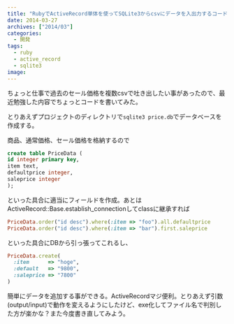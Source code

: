 ```yaml
---
title: "RubyでActiveRecord単体を使ってSQLite3からcsvにデータを入出力するコードを書いてみた"
date: 2014-03-27
archives: ["2014/03"]
categories:
  - 開発
tags:
  - ruby
  - active_record
  - sqlite3
image:
---
```

ちょっと仕事で過去のセール価格を複数csvで吐き出したい事があったので、最近勉強した内容でちょっとコードを書いてみた。

<!--more-->

とりあえずプロジェクトのディレクトリで`sqlite3 price.db`でデータベースを作成する。

商品、通常価格、セール価格を格納するので

```sql
create table PriceData (
id integer primary key,
item text,
defaultprice integer,
saleprice integer
);
```

といった具合に適当にフィールドを作成。あとはActiveRecord::Base.establish_connectionしてclassに継承すれば

```ruby
PriceData.order("id desc").where(:item => "foo").all.defaultprice
PriceData.order("id desc").where(:item => "bar").first.saleprice
```

といった具合にDBから引っ張ってこれるし、

```ruby
PriceData.create(
  :item      => "hoge",
  :default   => "9800",
  :saleprice => "7800"
)
```

簡単にデータを追加する事ができる。ActiveRecordマジ便利。とりあえず引数(output/input)で動作を変えるようにしたけど、exe化してファイル名で判別した方が楽かな？また今度書き直してみよう。
